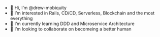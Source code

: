 - 👋 Hi, I’m @drew-mobiquity
- 👀 I’m interested in Rails, CD/CD, Serverless, Blockchain and the most everything
- 🌱 I’m currently learning DDD and Microservice Architecture
- 💞️ I’m looking to collaborate on becomeing a better human

<!---
drew-mobiquity/drew-mobiquity is a ✨ special ✨ repository because its `README.md` (this file) appears on your GitHub profile.
You can click the Preview link to take a look at your changes.
--->
